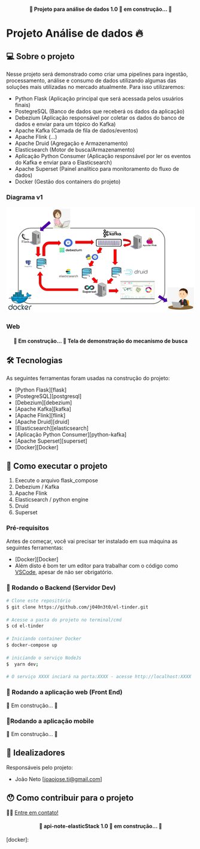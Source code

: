 <h4 align="center"> 
	🚧 Projeto para análise de dados 1.0 🚀 em construção... 🚧
</h4>

# Projeto Análise de dados 🔥

## 💻 Sobre o projeto

Nesse projeto será demonstrado como criar uma pipelines para ingestão, processamento, análise e consumo de dados utilizando algumas das soluções mais utilizadas no mercado atualmente. Para isso utilizaremos:
- Python Flask (Aplicação principal que será acessada pelos usuários finais)
- PostegreSQL (Banco de dados que receberá os dados da aplicação)
- Debezium (Aplicação responsável por coletar os dados do banco de dados e enviar para um tópico do Kafka)
- Apache Kafka (Camada de fila de dados/eventos)
- Apache Flink (...)
- Apache Druid (Agregação e Armazenamento)
- Elasticsearch (Motor de busca/Armazenamento)
- Aplicação Python Consumer (Aplicação responsável por ler os eventos do Kafka e enviar para o Elasticsearch)
- Apache Superset (Painel analítico para monitoramento do fluxo de dados)
- Docker (Gestão dos containers do projeto)

### Diagrama v1
![el-notifier](apoio/projeto_dados.png)

### Web
<h4 align="center">
    🚧 Em construção... 🚧
    Tela de demonstração do mecanismo de busca
</h4>

## 🛠 Tecnologias

As seguintes ferramentas foram usadas na construção do projeto:

- [Python Flask][flask]
- [PostegreSQL][postgresql]
- [Debezium][debezium]
- [Apache Kafka][kafka]
- [Apache Flink][flink]
- [Apache Druid][druid]
- [Elasticsearch][elasticsearch]
- [Aplicação Python Consumer][python-kafka]
- [Apache Superset][superset]
- [Docker][Docker]

## 🚀 Como executar o projeto

1. Execute o arquivo flask_compose
2. Debezium / Kafka
3. Apache Flink
4. Elasticsearch / python engine
5. Druid
6. Superset

### Pré-requisitos

Antes de começar, você vai precisar ter instalado em sua máquina as seguintes ferramentas:

- [Docker][Docker]
- Além disto é bom ter um editor para trabalhar com o código como [VSCode][vscode], apesar de não ser obrigatório.


### 🎲 Rodando o Backend (Servidor Dev)

```bash
# Clone este repositório
$ git clone https://github.com/j040n3t0/el-tinder.git

# Acesse a pasta do projeto no terminal/cmd
$ cd el-tinder

# Iniciando container Docker
$ docker-compose up

# iniciando o serviço NodeJs
$  yarn dev;

# O serviço XXXX inciará na porta:XXXX - acesse http://localhost:XXXX
```

### 🧭 Rodando a aplicação web (Front End)

🚧 Em construção... 🚧

### 📱Rodando a aplicação mobile

🚧 Em construção... 🚧

## 🧠 Idealizadores

Responsáveis pelo projeto:
- João Neto [joaojose.ti@gmail.com]

## 😯 Como contribuir para o projeto

👋🏽 [Entre em contato!](LINK)

<!-- ## 📝 Licença -->


<h4 align="center"> 
	🚧 api-note-elasticStack 1.0 🚀 em construção... 🚧
</h4>

[vscode]: https://code.visualstudio.com/
[docker]: 